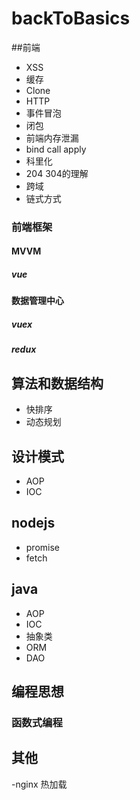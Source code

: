 # backToBasics

##前端
- XSS
- 缓存
- Clone
- HTTP
- 事件冒泡
- 闭包
- 前端内存泄漏
- bind call apply 
- 科里化
- 204 304的理解
- 跨域
- 链式方式

### 前端框架

#### MVVM

##### vue

#### 数据管理中心

##### vuex

##### redux

## 算法和数据结构
- 快排序
- 动态规划

## 设计模式
- AOP
- IOC

## nodejs
- promise
- fetch

## java
- AOP
- IOC
- 抽象类
- ORM
- DAO

## 编程思想

### 函数式编程

## 其他
-nginx 热加载

